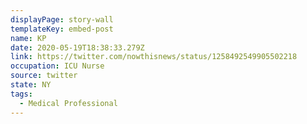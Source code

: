 ```yaml
---
displayPage: story-wall
templateKey: embed-post
name: KP
date: 2020-05-19T18:38:33.279Z
link: https://twitter.com/nowthisnews/status/1258492549905502218
occupation: ICU Nurse
source: twitter
state: NY
tags:
  - Medical Professional
---
```

